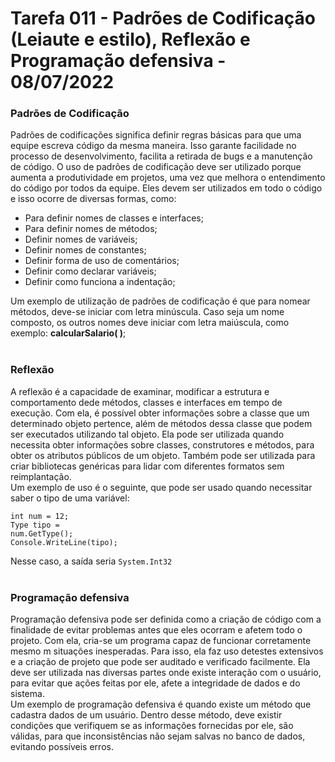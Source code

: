 # Tarefa 011 - Padrões de Codificação (Leiaute e estilo), Reflexão e Programação defensiva - 08/07/2022


### Padrões de Codificação
Padrões de codificações significa definir regras básicas para que uma equipe escreva código da mesma maneira. Isso garante facilidade no processo de desenvolvimento, facilita a retirada de bugs e a manutenção de código. O uso de padrões de codificação deve ser utilizado porque aumenta a produtividade em projetos, uma vez que melhora o entendimento do código por todos da equipe. Eles devem ser utilizados em todo o código e isso ocorre de diversas formas, como:
 * Para definir nomes de classes e interfaces;
 * Para definir nomes de métodos;
 * Definir nomes de variáveis;
 * Definir nomes de constantes;
 * Definir forma de uso de comentários;
 * Definir como declarar variáveis;
 * Definir como funciona a indentação; <br>

Um exemplo de utilização de padrões de codificação é que para nomear métodos, deve-se iniciar com letra minúscula. Caso seja um nome composto, os outros nomes deve iniciar com letra maiúscula, como exemplo: **calcularSalario( )**;
<br><br>




### Reflexão
A reflexão é a capacidade de examinar, modificar a estrutura e comportamento dede métodos, classes e interfaces em tempo de execução. Com ela, é possível obter informações sobre a classe que um determinado objeto pertence, além de métodos dessa classe que podem ser executados utilizando tal objeto. Ela pode ser utilizada quando necessita obter informações sobre classes, construtores e métodos, para obter os atributos públicos de um objeto. Também pode ser utilizada para criar bibliotecas genéricas para lidar com diferentes formatos sem reimplantação.<br> 
Um exemplo de uso é o seguinte, que pode ser usado quando necessitar saber o tipo de uma variável:<br>

<code>int num = 12;</code><br>
<code>Type tipo = num.GetType();</code><br>
<code>Console.WriteLine(tipo);</code><br>

Nesse caso, a saída seria <code>System.Int32</code>
<br><br>

### Programação defensiva
Programação defensiva pode ser definida como a criação de código com a finalidade de evitar problemas antes que eles ocorram e afetem todo o projeto. Com ela, cria-se um programa capaz de funcionar corretamente mesmo m situações inesperadas. Para isso, ela faz uso detestes extensivos e a criação de projeto que pode ser auditado e verificado facilmente. Ela deve ser utilizada nas diversas partes onde existe interação com o usuário, para evitar que ações feitas por ele, afete a integridade de dados e do sistema. <br>
Um exemplo de programação defensiva é quando existe um método que cadastra dados de um usuário. Dentro desse método, deve existir condições que verifiquem se as informações fornecidas por ele, são válidas, para que inconsistências não sejam salvas no banco de dados, evitando possíveis erros.

